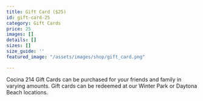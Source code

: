 ```yaml
---
title: Gift Card ($25)
id: gift-card-25
category: Gift Cards
price: 25
images: []
details: []
sizes: []
size_guide: ''
featured_image: "/assets/images/shop/gift_card.png"

---
```

Cocina 214 Gift Cards can be purchased for your friends and family in varying amounts. Gift cards can be redeemed at our Winter Park or Daytona Beach locations.
